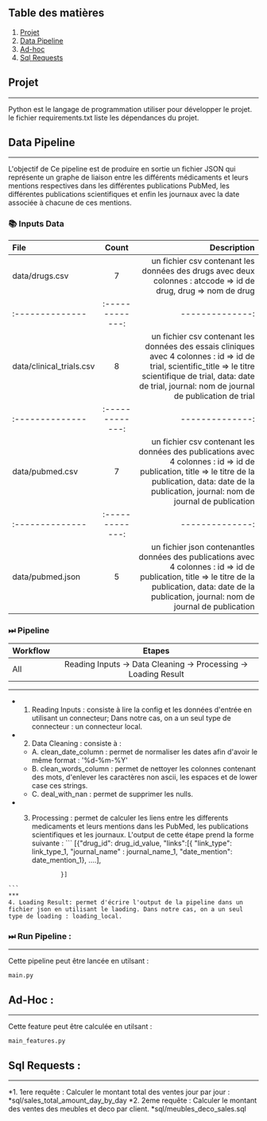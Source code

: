 ## Table des matières
1. [Projet](#projet)
2. [Data Pipeline](#data-pipeline)
3. [Ad-hoc](#ad-hoc)
4. [Sql Requests](#sql-requests)

## Projet
***
Python est le langage de programmation utiliser pour développer le projet. le fichier requirements.txt liste les dépendances du projet.

## Data Pipeline
***
L'objectif de Ce pipeline est de produire en sortie un fichier JSON qui représente un graphe de liaison entre les différents médicaments et leurs mentions respectives dans les différentes publications PubMed, les différentes publications scientifiques et enfin les journaux avec la date associée à chacune de ces mentions. 
### 📚 Inputs Data
| File | Count | Description |
|:--------------|:-------------:|--------------:|
| data/drugs.csv | 7 | un fichier csv contenant les données des drugs avec deux colonnes : atccode => id de drug, drug => nom de drug |  
|:--------------|:-------------:|--------------:|
| data/clinical_trials.csv | 8 | un fichier csv contenant les données des essais cliniques avec 4 colonnes : id => id de trial, scientific_title => le titre scientifique de trial, data: date de trial, journal: nom de journal de publication de trial |
|:--------------|:-------------:|--------------:|
| data/pubmed.csv | 7 | un fichier csv contenant les données des publications avec 4 colonnes : id => id de publication, title => le titre de la publication, data: date de la publication, journal: nom de journal de publication |
|:--------------|:-------------:|--------------:|
| data/pubmed.json | 5 | un fichier json contenantles données des publications avec 4 colonnes : id => id de publication, title => le titre de la publication, data: date de la publication, journal: nom de journal de publication |

### ⏭ Pipeline
| Workflow | Etapes |
|:--------------|:-------------:|
| All | Reading Inputs → Data Cleaning → Processing → Loading Result |
***
   * 1. Reading Inputs : consiste à lire la config et les données d'entrée en utilisant un connecteur; Dans notre cas, on a un seul type de connecteur :  un connecteur local.
   * 2. Data Cleaning : consiste à : 
       * A. clean_date_column : permet de normaliser les dates afin d'avoir le même format : '%d-%m-%Y'
       * B. clean_words_column : permet de nettoyer les colonnes contenant des mots, d'enlever les caractères non ascii, les espaces et de lower case ces strings.
       * C. deal_with_nan : permet de supprimer les nulls.
   * 3. Processing : permet de calculer les liens entre les differents medicaments et leurs mentions dans les PubMed, 
    les publications scientifiques et les journaux. L'output de cette étape prend la forme suivante : 
    ```
    [{"drug_id": drug_id_value, 
                     "links":[{
                                 "link_type": link_type_1, "journal_name" : journal_name_1, 
                                 "date_mention": date_mention_1},  ....],
                                
                    }]

    ```
    ***
    4. Loading Result: permet d'écrire l'output de la pipeline dans un fichier json en utilisant le laoding. Dans notre cas, on a un seul type de loading : loading_local.

### ⏭ Run Pipeline  :
***
Cette pipeline peut être lancée en utilsant : 
```
main.py 

```
## Ad-Hoc : 
***
Cette feature peut être calculée en utilsant : 
```
main_features.py 

```
## Sql Requests :
*** 
*1.	1ere requête : Calculer le montant total des ventes jour par jour : 
*sql/sales_total_amount_day_by_day
*2.	2eme requête : Calculer le montant des ventes des meubles et deco par client.
*sql/meubles_deco_sales.sql

